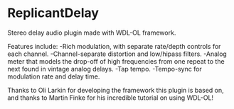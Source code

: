 # ReplicantDelay
Stereo delay audio plugin made with WDL-OL framework.

Features include:
-Rich modulation, with separate rate/depth controls for each channel.
-Channel-separate distortion and low/hipass filters.
-Analog meter that models the drop-off of high frequencies from one repeat to the next found in vintage analog delays.
-Tap tempo.
-Tempo-sync for modulation rate and delay time.

Thanks to Oli Larkin for developing the framework this plugin is based on, and thanks to Martin Finke for his incredible tutorial on using WDL-OL!
